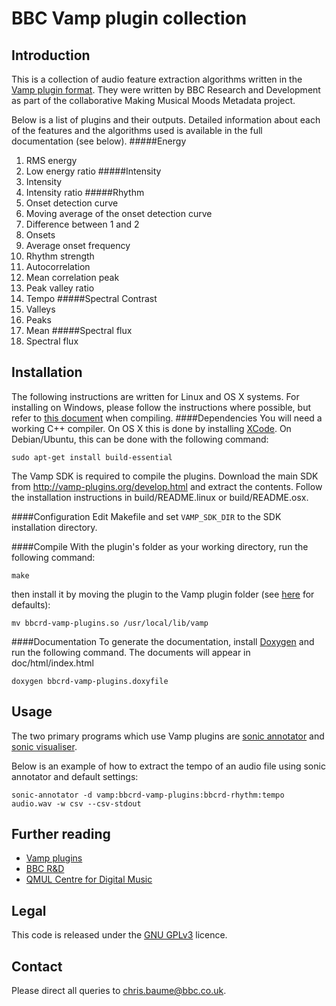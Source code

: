 BBC Vamp plugin collection
===

## Introduction
This is a collection of audio feature extraction algorithms written in the [Vamp
plugin format](http://vamp-plugins.org). They were written by BBC Research and
Development as part of the collaborative Making Musical Moods Metadata project.

Below is a list of plugins and their outputs. Detailed information about each of
the features and the algorithms used is available in the full documentation
(see below).
#####Energy
1. RMS energy
1. Low energy ratio
#####Intensity
1. Intensity
1. Intensity ratio
#####Rhythm
1. Onset detection curve
1. Moving average of the onset detection curve
1. Difference between 1 and 2
1. Onsets
1. Average onset frequency
1. Rhythm strength
1. Autocorrelation
1. Mean correlation peak
1. Peak valley ratio
1. Tempo
#####Spectral Contrast
1. Valleys
1. Peaks
1. Mean
#####Spectral flux
1. Spectral flux

## Installation
The following instructions are written for Linux and OS X systems. For installing
on Windows, please follow the instructions where possible, but refer to
[this document](http://code.soundsoftware.ac.uk/projects/vamp-plugin-sdk/wiki/mtp2)
when compiling.
####Dependencies
You will need a working C++ compiler. On OS X this is done by installing
[XCode](http://developer.apple.com/xcode/). On Debian/Ubuntu, this can be done
with the following command:

    sudo apt-get install build-essential

The Vamp SDK is required to compile the plugins. Download the main SDK from
<http://vamp-plugins.org/develop.html> and extract the contents. Follow the
installation instructions in build/README.linux or build/README.osx.

####Configuration
Edit Makefile and set `VAMP_SDK_DIR` to the SDK installation directory.

####Compile
With the plugin's folder as your working directory, run the following command:

    make

then install it by moving the plugin to the Vamp plugin folder (see
[here](http://vamp-plugins.org/download.html#install) for defaults):

    mv bbcrd-vamp-plugins.so /usr/local/lib/vamp

####Documentation
To generate the documentation, install [Doxygen](http://www.doxygen.org) and
run the following command. The documents will appear in doc/html/index.html

    doxygen bbcrd-vamp-plugins.doxyfile

## Usage
The two primary programs which use Vamp plugins are
[sonic annotator](http://www.omras2.org/sonicannotator) and
[sonic visualiser](http://www.sonicvisualiser.org/).

Below is an example of how to extract the tempo of an audio file using sonic
annotator and default settings:

    sonic-annotator -d vamp:bbcrd-vamp-plugins:bbcrd-rhythm:tempo audio.wav -w csv --csv-stdout

## Further reading
* [Vamp plugins](http://vamp-plugins.org)
* [BBC R&D](http://www.bbc.co.uk/rd)
* [QMUL Centre for Digital Music](http://www.elec.qmul.ac.uk/digitalmusic/)

## Legal
This code is released under the
[GNU GPLv3](http://www.gnu.org/licenses/gpl-3.0.html) licence.

## Contact
Please direct all queries to chris.baume@bbc.co.uk.
